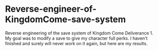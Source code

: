 # Reverse-engineer-of-KingdomCome-save-system
Reverse engineering of the save system of Kingdom Come Deliverance 1. My goal was to modify a save to give my character full perks. I haven't finished and surely will never work on it again, but here are my results.
